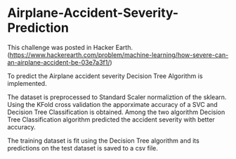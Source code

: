 # Airplane-Accident-Severity-Prediction
This challenge was posted in Hacker Earth. (https://www.hackerearth.com/problem/machine-learning/how-severe-can-an-airplane-accident-be-03e7a3f1/)

To predict the Airplane accident severity Decision Tree Algorithm is implemented.

The dataset is preprocessed to Standard Scaler normaliztion of the sklearn. Using the KFold cross validation the apporximate accuracy of a SVC and Decision Tree Classification is obtained. Among the two algorithm Decision Tree Classification algorithm predicted the accident severity with better accuracy. 

The training dataset is fit using the Decision Tree algorithm and its predictions on the test dataset is saved to a csv file.

